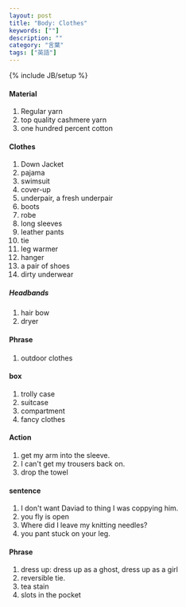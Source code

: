 ```yaml
---
layout: post
title: "Body: Clothes"
keywords: [""]
description: ""
category: "言葉"
tags: ["英語"]
---
```

{% include JB/setup %}

#### Material
1. Regular yarn
2. top quality cashmere yarn
3. one hundred percent cotton

#### Clothes
1. Down Jacket
2. pajama
4. swimsuit
5. cover-up
6. underpair, a fresh underpair
7. boots
8. robe
1. long sleeves
2. leather pants
3. tie
4. leg warmer
5. hanger
6. a pair of shoes
7. dirty underwear


##### Headbands
1. hair bow
2. dryer

#### Phrase

####
1. outdoor clothes

#### box
1. trolly case
2. suitcase
3. compartment
4. fancy clothes


#### Action
1. get my arm into the sleeve.
2. I can't get my trousers back on.
3. drop the towel

#### sentence
1. I don't want Daviad to thing I was coppying him.
2. you fly is open
3. Where did I leave my knitting needles?
4. you pant stuck on your leg.


#### Phrase
1. dress up: dress up as a ghost, dress up as a girl
2. reversible tie.
3. tea stain
4. slots in the pocket


